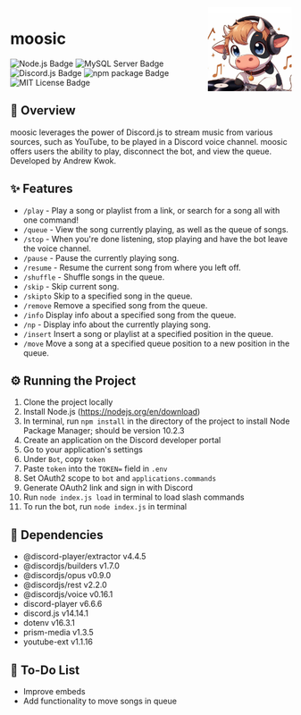 <img align ="right" src ="./logo.png" width="150"/>

# moosic
![Node.js Badge](https://img.shields.io/badge/Node.js-10.20%2B-white?style=for-the-badge&logo=nodedotjs&logoColor=%23ffffff&labelColor=%23141414&color=%23339933)
![MySQL Server Badge](https://img.shields.io/badge/MYSql%20server-8.0.35-blue?style=for-the-badge&logo=mysql&logoColor=white&labelColor=%23141414&color=%234479A1)
![Discord.js Badge](https://img.shields.io/badge/discord.js-14.14.1-blue?style=for-the-badge&logo=discord&logoColor=white&labelColor=%23141414&color=%235865F2)
![npm package Badge](https://img.shields.io/badge/npm%20package-10.2.3-red?style=for-the-badge&logo=npm&logoColor=white&labelColor=%23141414&color=%23CB3837)
![MIT License Badge](https://img.shields.io/badge/License-MIT-yellow?style=for-the-badge&labelColor=%23141414)

## 🥛 Overview
moosic leverages the power of Discord.js to stream music from various sources, such as YouTube, to be played in a Discord voice channel. moosic offers users the ability to play, disconnect the bot, and view the queue. Developed by Andrew Kwok.

## ✨ Features
- `/play` - Play a song or playlist from a link, or search for a song all with one command!
- `/queue` - View the song currently playing, as well as the queue of songs.
- `/stop` - When you're done listening, stop playing and have the bot leave the voice channel.
- `/pause` - Pause the currently playing song.
- `/resume` - Resume the current song from where you left off.
- `/shuffle` - Shuffle songs in the queue.
- `/skip` - Skip current song.
- `/skipto` Skip to a specified song in the queue.
- `/remove` Remove a specified song from the queue.
- `/info` Display info about a specified song from the queue.
- `/np` - Display info about the currently playing song.
- `/insert` Insert a song or playlist at a specified position in the queue.
- `/move` Move a song at a specified queue position to a new position in the queue.

## ⚙️ Running the Project
1. Clone the project locally
2. Install Node.js (https://nodejs.org/en/download)
3. In terminal, run `npm install` in the directory of the project to install Node Package Manager; should be version 10.2.3
4. Create an application on the Discord developer portal
5. Go to your application's settings
6. Under `Bot`, copy `token`
7. Paste `token` into the `TOKEN=` field in `.env`
8. Set OAuth2 scope to `bot` and `applications.commands`
9. Generate OAuth2 link and sign in with Discord
10. Run `node index.js load` in terminal to load slash commands
11. To run the bot, run `node index.js` in terminal

## 📘 Dependencies
- @discord-player/extractor v4.4.5
- @discordjs/builders v1.7.0
- @discordjs/opus v0.9.0
- @discordjs/rest v2.2.0
- @discordjs/voice v0.16.1
- discord-player v6.6.6
- discord.js v14.14.1
- dotenv v16.3.1
- prism-media v1.3.5
- youtube-ext v1.1.16

## 📝 To-Do List
- Improve embeds
- Add functionality to move songs in queue
